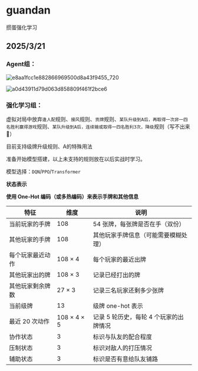 # guandan
 掼蛋强化学习
 ## 2025/3/21

### Agent组：

![e8aa1fcc1e882866969500d8a43f9455_720](https://github.com/user-attachments/assets/52af1fd5-a624-4064-a36f-8939e23751b2)

![a0d43911d79d063d858809f461f2bce6](https://github.com/user-attachments/assets/3189db79-15d6-4187-8e76-a0f7147de099)

### 强化学习组：

虚拟对局中放弃`逢人配`规则、`接风`规则、`贡牌`规则、`某队升级到A后，再取得一次非一四名胜利赢得游戏`规则、`某队升级到A后，连续输或取得一四名胜利3次，降级`规则（写不出来🤡）

目前支持级牌升级规则、A的特殊用法

准备开始模型搭建，以上未支持的规则放在以后实战时学习。

模型选择：`DQN`/`PPO`/`Transformer`

**状态表示**

**使用 One-Hot 编码（或多热编码）来表示手牌和其他信息**

| 特征                  | 维度             | 说明                                                                 |
|-----------------------|------------------|----------------------------------------------------------------------|
| 当前玩家的手牌         | 108              | 54 张牌，每张牌是否在手（双份）                                       |
| 其他玩家的手牌         | 108              | 其他玩家手牌信息（可能需要模糊处理）                                   |
| 每个玩家最近动作       | 108 × 4          | 每个玩家的最近出牌                                                     |
| 其他玩家出的牌         | 108 × 3          | 记录已经打出的牌                                                       |
| 其他玩家剩余牌数       | 27 × 3           | 记录三名玩家还剩多少张牌                                               |
| 当前级牌               | 13               | 级牌 one-hot 表示                                                      |
| 最近 20 次动作         | 108 × 4 × 5      | 记录 5 轮历史，每轮 4 个玩家的出牌情况                                 |
| 协作状态               | 3                | 标识与队友的配合程度                                                   |
| 压制状态               | 3                | 标识对敌人的打压情况                                                   |
| 辅助状态               | 3                | 标识是否有意给队友铺路                                                 |
